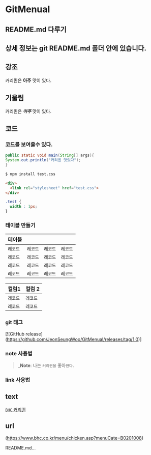 ﻿# GitMenual


## README.md  다루기
## 상세 정보는 git README.md 폴더 안에 있습니다. 

## 강조

커리퀸은 **아주** 맛이 있다.

## 기울림

커리퀸은 ***아주*** 맛이 있다.

## 코드
### 코드를 보여줄수 있다.

``` java
public static void main(String[] args){
System.out.println("커리퀸 맛있다");
}
```

```bash
$ npm install test.css
```

```html
<div>
  <link rel="stylesheet" href="test.css">
</div>
```

```css
.test {
  width : 1px;
}
```

### 테이블 만들기

| 테이블            |                    |                     |                      |
| ----------------- | ------------------ | ------------------- | -------------------- |
| `레코드`          | `레코드`           | `레코드`            | `레코드`             |
| `레코드`          | `레코드`           | `레코드`            | `레코드`             |
| `레코드`          | `레코드`           | `레코드`            | `레코드`             |
| `레코드`          | `레코드`           | `레코드`            | `레코드`             |

| 컬럼1      | 컬럼 2     |
| ---------- | ---------- |
| `레코드`   | `레코드`   |
| `레코드`   | `레코드`   |


### git 태그

[![GitHub release]
(https://github.com/JeonSeungWoo/GitMenual/releases/tag/1.0)]


### note 사용법

> _**Note**: 나는 `커리퀸을` 좋아`한다`.


### link 사용법 

## text
[`BHC` 커리퀸](https://www.bhc.co.kr/menu/chicken.asp?menuCate=B0201008)

## url
(https://www.bhc.co.kr/menu/chicken.asp?menuCate=B0201008)


README.md...
